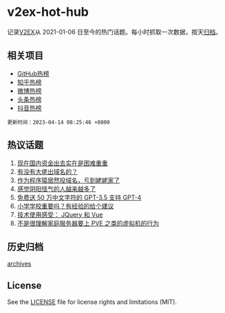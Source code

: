 # v2ex-hot-hub

 记录[V2EX](https://www.v2ex.com/)从 2021-01-06 日至今的热门话题。每小时抓取一次数据，按天[归档](archives)。
 
 ## 相关项目

- [GitHub热榜](https://github.com/it985/github-hot-hub)
- [知乎热榜](https://github.com/it985/zhihu-hot-hub)
- [微博热榜](https://github.com/it985/weibo-hot-hub)
- [头条热榜](https://github.com/it985/toutiao-hot-hub)
- [抖音热榜](https://github.com/it985/douyin-hot-hub)


 `更新时间：2023-04-14 08:25:46 +0800`

## 热议话题

1. [现在国内资金出去实在是困难重重](https://www.v2ex.com/t/932155)
1. [有没有大佬出域名的？](https://www.v2ex.com/t/932165)
1. [作为程序猿居然投域名，亏到姥姥家了](https://www.v2ex.com/t/932122)
1. [感觉阴阳怪气的人越来越多了](https://www.v2ex.com/t/932235)
1. [免费送 50 万中文字符的 GPT-3.5 支持 GPT-4](https://www.v2ex.com/t/932200)
1. [小学学校重要吗？有经验的给个建议](https://www.v2ex.com/t/932234)
1. [技术使用感受： JQuery 和 Vue](https://www.v2ex.com/t/932298)
1. [不是很理解家庭服务器要上 PVE 之类的虚拟机的行为](https://www.v2ex.com/t/932187)

## 历史归档

[archives](archives)

## License

See the [LICENSE](LICENSE) file for license rights and limitations (MIT).
